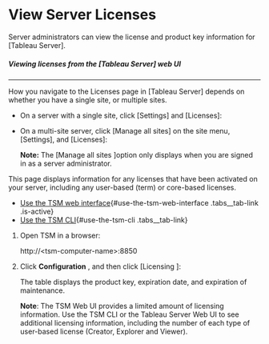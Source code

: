 

View Server Licenses
====================
Server administrators can view the license and product key information
for [Tableau Server].



##### Viewing licenses from the [Tableau Server] web UI
---------------------------------------------------------------------------------------


How you navigate to the Licenses page in [Tableau
Server] depends on whether you have a single
site, or multiple sites.

-   On a server with a single site, click [Settings] and
    [Licenses]:

-   On a multi-site server, click [Manage all sites] on the
    site menu, [Settings], and [Licenses]:

    **Note:** The [Manage all sites ]option only displays
    when you are signed in as a server administrator.

This page displays information for any licenses that have been activated
on your server, including any user-based (term) or core-based licenses.


-   [Use the TSM web
    interface](https://help.tableau.com/current/server/en-us/view_licenses.htm#use-the-tsm-web-interface){#use-the-tsm-web-interface
    .tabs__tab-link .is-active}
-   [Use the TSM
    CLI](https://help.tableau.com/current/server/en-us/view_licenses.htm#use-the-tsm-cli){#use-the-tsm-cli
    .tabs__tab-link}


1.  Open TSM in a browser:

    http://\<tsm-computer-name\>:8850

2.  Click **Configuration** , and then click [Licensing ]:

    The table displays the product key, expiration date, and expiration
    of maintenance.

    **Note**: The TSM Web UI provides a limited amount of licensing
    information. Use the TSM CLI or the Tableau Server Web UI to see
    additional licensing information, including the number of each type
    of user-based license (Creator, Explorer and Viewer).
